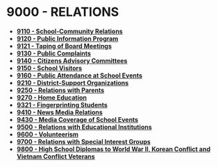 9000 - RELATIONS
================

-   **[9110 - School-Community Relations](po9110.md)**
-   **[9120 - Public Information Program](po9120.md)**
-   **[9121 - Taping of Board Meetings](po9121.md)**
-   **[9130 - Public Complaints](po9130.md)**
-   **[9140 - Citizens Advisory Committees](po9140.md)**
-   **[9150 - School Visitors](po9150.md)**
-   **[9160 - Public Attendance at School Events](po9160.md)**
-   **[9210 - District-Support Organizations](po9210.md)**
-   **[9250 - Relations with Parents](po9250.md)**
-   **[9270 - Home Education](po9270.md)**
-   **[9321 - Fingerprinting Students](po9321.md)**
-   **[9410 - News Media Relations](po9410.md)**
-   **[9430 - Media Coverage of School Events](po9430.md)**
-   **[9500 - Relations with Educational Institutions](po9500.md)**
-   **[9600 - Volunteerism](po9600.md)**
-   **[9700 - Relations with Special Interest Groups](po9700.md)**
-   **[9800 - High School Diplomas to World War II, Korean Conflict and
    Vietnam Conflict Veterans](po9800.md)**

